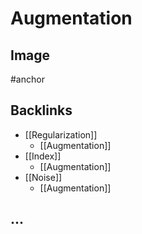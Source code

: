 # Augmentation

## Image


#anchor
## Backlinks
* [[Regularization]]
	* [[Augmentation]]
* [[Index]]
	* [[Augmentation]]
* [[Noise]]
	* [[Augmentation]]

## ...

